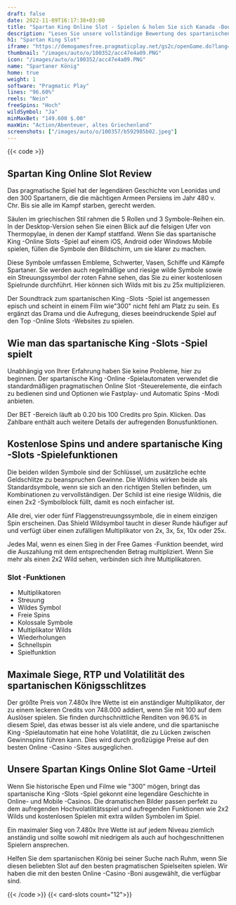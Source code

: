 ```yaml
---
draft: false
date: 2022-11-09T16:17:38+03:00
title: "Spartan King Online Slot - Spielen & holen Sie sich Kanada -Boni"
description: "Lesen Sie unsere vollständige Bewertung des spartanischen King -Online Slot, einschließlich Details zu Gameplay, Boni und wo Sie die besten Casino -Angebote beanspruchen können."
h1: "Spartan King Slot"
iframe: "https://demogamesfree.pragmaticplay.net/gs2c/openGame.do?lang=en&cur=USD&gameSymbol=vs40spartaking&websiteUrl=https%3A%2F%2Fdemogamesfree.pragmaticplay.net&jurisdiction=99&lobbyURL=https%3A%2F%2Fwww.pragmaticplay.com"
thumbnail: "/images/auto/o/100352/acc47e4a09.PNG"
icon: "/images/auto/o/100352/acc47e4a09.PNG"
name: "Spartaner König"
home: true
weight: 1
software: "Pragmatic Play"
lines: "96.60%"
reels: "Nein"
freeSpins: "Hoch"
wildSymbol: "Ja"
minMaxBet: "149.600 $.00"
maxWin: "Action/Abenteuer, altes Griechenland"
screenshots: ["/images/auto/o/100357/b592985b02.jpeg"]
---
```


{{< code >}}<h2>Spartan King Online Slot Review</h2><p>Das pragmatische Spiel hat der legendären Geschichte von Leonidas und den 300 Spartanern, die die mächtigen Armeen Persiens im Jahr 480 v. Chr. Bis sie alle im Kampf starben, gerecht werden.</p><p>Säulen im griechischen Stil rahmen die 5 Rollen und 3 Symbole-Reihen ein. In der Desktop-Version sehen Sie einen Blick auf die felsigen Ufer von Thermopylae, in denen der Kampf stattfand. Wenn Sie das spartanische King -Online Slots -Spiel auf einem iOS, Android oder Windows Mobile spielen, füllen die Symbole den Bildschirm, um sie klarer zu machen.</p><p>Diese Symbole umfassen Embleme, Schwerter, Vasen, Schiffe und Kämpfe Spartaner. Sie werden auch regelmäßige und riesige wilde Symbole sowie ein Streuungssymbol der roten Fahne sehen, das Sie zu einer kostenlosen Spielrunde durchführt. Hier können sich Wilds mit bis zu 25x multiplizieren.</p><p>Der Soundtrack zum spartanischen King -Slots -Spiel ist angemessen episch und scheint in einem Film wie"300" nicht fehl am Platz zu sein. Es ergänzt das Drama und die Aufregung, dieses beeindruckende Spiel auf den Top -Online Slots -Websites zu spielen.</p><h2>Wie man das spartanische King -Slots -Spiel spielt</h2><p>Unabhängig von Ihrer Erfahrung haben Sie keine Probleme, hier zu beginnen. Der spartanische King -Online -Spielautomaten verwendet die standardmäßigen pragmatischen Online Slot -Steuerelemente, die einfach zu bedienen sind und Optionen wie Fastplay- und Automatic Spins -Modi anbieten.</p><p>Der BET -Bereich läuft ab 0.20 bis 100 Credits pro Spin. Klicken. Das Zahlbare enthält auch weitere Details der aufregenden Bonusfunktionen.</p><h2>Kostenlose Spins und andere spartanische King -Slots -Spielefunktionen</h2><p>Die beiden wilden Symbole sind der Schlüssel, um zusätzliche echte Geldschlitze zu beanspruchen Gewinne. Die Wildnis wirken beide als Standardsymbole, wenn sie sich an den richtigen Stellen befinden, um Kombinationen zu vervollständigen. Der Schild ist eine riesige Wildnis, die einen 2x2 -Symbolblock füllt, damit es noch einfacher ist.</p><p>Alle drei, vier oder fünf Flaggenstreuungssymbole, die in einem einzigen Spin erscheinen. Das Shield Wildsymbol taucht in dieser Runde häufiger auf und verfügt über einen zufälligen Multiplikator von 2x, 3x, 5x, 10x oder 25x.</p><p>Jedes Mal, wenn es einen Sieg in der Free Games -Funktion beendet, wird die Auszahlung mit dem entsprechenden Betrag multipliziert. Wenn Sie mehr als einen 2x2 Wild sehen, verbinden sich ihre Multiplikatoren.</p><h3>
Slot -Funktionen</h3><ul>
<li></span>
Multiplikatoren</li>
<li></span>
Streuung</li>
<li></span>
Wildes Symbol</li>
<li></span>
Freie Spins</li>
<li></span>
Kolossale Symbole</li>
<li></span>
Multiplikator Wilds</li>
<li></span>
Wiederholungen</li>
<li></span>
Schnellspin</li>
<li></span>
Spielfunktion</li></ul><h2>Maximale Siege, RTP und Volatilität des spartanischen Königsschlitzes</h2><p>Der größte Preis von 7.480x Ihre Wette ist ein anständiger Multiplikator, der zu einem leckeren Credits von 748.000 addiert, wenn Sie mit 100 auf dem Auslöser spielen. Sie finden durchschnittliche Renditen von 96.6% in diesem Spiel, das etwas besser ist als viele andere, und die spartanische King -Spielautomatin hat eine hohe Volatilität, die zu Lücken zwischen Gewinnspins führen kann. Dies wird durch großzügige Preise auf den besten Online -Casino -Sites ausgeglichen.</p><h2>Unsere Spartan Kings Online Slot Game -Urteil</h2><p>Wenn Sie historische Epen und Filme wie "300" mögen, bringt das spartanische King -Slots -Spiel gekonnt eine legendäre Geschichte in Online- und Mobile -Casinos. Die dramatischen Bilder passen perfekt zu dem aufregenden Hochvolatilitätsspiel und aufregenden Funktionen wie 2x2 Wilds und kostenlosen Spielen mit extra wilden Symbolen im Spiel.</p><p>Ein maximaler Sieg von 7.480x Ihre Wette ist auf jedem Niveau ziemlich anständig und sollte sowohl mit niedrigem als auch auf hochgeschnittenen Spielern ansprechen.</p><p>Helfen Sie dem spartanischen König bei seiner Suche nach Ruhm, wenn Sie diesen beliebten Slot auf den besten pragmatischen Spielseiten spielen. Wir haben die mit den besten Online -Casino -Boni ausgewählt, die verfügbar sind.</p>{{< /code >}}
{{< card-slots count="12">}}